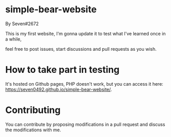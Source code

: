 # simple-bear-website

By Seven#2672

This is my first website, I'm gonna update it to test what I've learned once in a while,

feel free to post issues, start discussions and pull requests as you wish.

# How to take part in testing

It's hosted on Github pages, PHP doesn't work, but you can access it here: https://seven0492.github.io/simple-bear-website/.

# Contributing

You can contribute by proposing modifications in a pull request and discuss the modifications with me.
